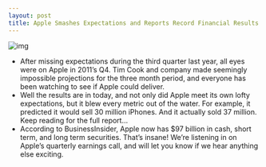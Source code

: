 ```yaml
---
layout: post
title: Apple Smashes Expectations and Reports Record Financial Results for Last Quarter
---
```

![img](http://media.idownloadblog.com/wp-content/uploads/2012/01/asian-apple-store-e1325693319353.jpg)
* After missing expectations during the third quarter last year, all eyes were on Apple in 2011’s Q4. Tim Cook and company made seemingly impossible projections for the three month period, and everyone has been watching to see if Apple could deliver.
* Well the results are in today, and not only did Apple meet its own lofty expectations, but it blew every metric out of the water. For example, it predicted it would sell 30 million iPhones. And it actually sold 37 million. Keep reading for the full report…
* According to BusinessInsider, Apple now has $97 billion in cash, short term, and long term securities. That’s insane! We’re listening in on Apple’s quarterly earnings call, and will let you know if we hear anything else exciting.

